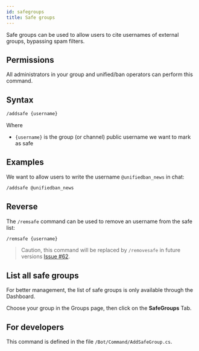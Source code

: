 ```yaml
---
id: safegroups
title: Safe groups
---
```


Safe groups can be used to allow users to cite usernames of external groups, bypassing spam filters.

## Permissions
All administrators in your group and unified/ban operators can perform this command.

## Syntax
```bash
/addsafe {username}
```

Where 
- `{username}` is the group (or channel) public username we want to mark as safe

## Examples
We want to allow users to write the username `@unifiedban_news` in chat:

```bash
/addsafe @unifiedban_news
```

## Reverse
The `/remsafe` command can be used to remove an username from the safe list:

```bash
/remsafe {username}
```

> Caution, this command will be replaced by `/removesafe` in future versions
> [Issue #62](https://github.com/unified-ban/Terminal/issues/62).

## List all safe groups
For better management, the list of safe groups is only available through the Dashboard.

Choose your group in the Groups page, then click on the **SafeGroups** Tab.

## For developers
This command is defined in the file `/Bot/Command/AddSafeGroup.cs`.
